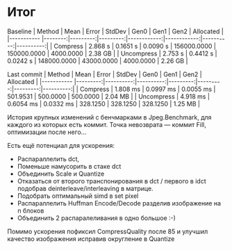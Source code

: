 # Итог
Baseline
|     Method |    Mean |    Error |   StdDev |        Gen0 |        Gen1 |      Gen2 | Allocated |
|----------- |--------:|---------:|---------:|------------:|------------:|----------:|----------:|
|   Compress | 2.868 s | 0.1651 s | 0.0090 s | 156000.0000 | 150000.0000 | 4000.0000 |   2.38 GB |
| Uncompress | 2.753 s | 0.4412 s | 0.0242 s | 148000.0000 |  43000.0000 | 4000.0000 |   2.26 GB |

Last commit
|     Method |     Mean |     Error |    StdDev |     Gen0 |     Gen1 |     Gen2 | Allocated |
|----------- |---------:|----------:|----------:|---------:|---------:|---------:|----------:|
|   Compress | 1.808 ms | 0.0997 ms | 0.0055 ms | 501.9531 | 500.0000 | 500.0000 |   2.04 MB |
| Uncompress | 4.918 ms | 0.6054 ms | 0.0332 ms | 328.1250 | 328.1250 | 328.1250 |   1.25 MB |

История крупных изменений с бенчмарками в Jpeg.Benchmark, для каждого из которых есть коммит.
Точка невозврата — коммит Fill, оптимизации после него...

Есть ещё потенциал для ускорения:
* Распараллелить dct,
* Поменьше намусорить в стаке dct
* Объединить Scale и Quantize
* Отказаться от второго транспонирования в dct / первого в idct подобрав deinterleave/interleaving в матрице. 
* Подобрать оптимальный simd в set pixel
* Распараллелить Huffman Encode/Decode разделив изображение на n блоков
* Объединить 2 распаралеливания в одно большое :-)

Помимо ускорения пофиксил CompressQuality после 85 и улучшил качество изображения исправив округление в Quantize 